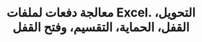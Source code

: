 ﻿---
title: معالجة دفعات لملفات Excel. التحويل، القفل، الحماية، التقسيم، وفتح القفل
second_title: Aspose.Cells Cloud Documen
linktitle: ملف الدفعة Excel
type: docs
url: /ar/batch/
keywords: Batch processing of multiple excel files. Conversion, Lock, Protect, Split, and Unlock
description: يدعم Aspose.Cells Cloud API معالجة دفعات لملفات إكسل متعددة. تدعم مجموعة أدوات تطوير البرامج (SDK) أنواعًا مختلفة من لغات التطوير، بما في ذلك Android وGo وNodeJS وRuby وSwift.
weight: 35
kwords: Excel، Office السحابة، REST API، جدول بيانات، PDF، CSV، Json، Markdown، الدفعة، التحويل، القفل، الحماية، التقسيم، وفتح القفل.
---
